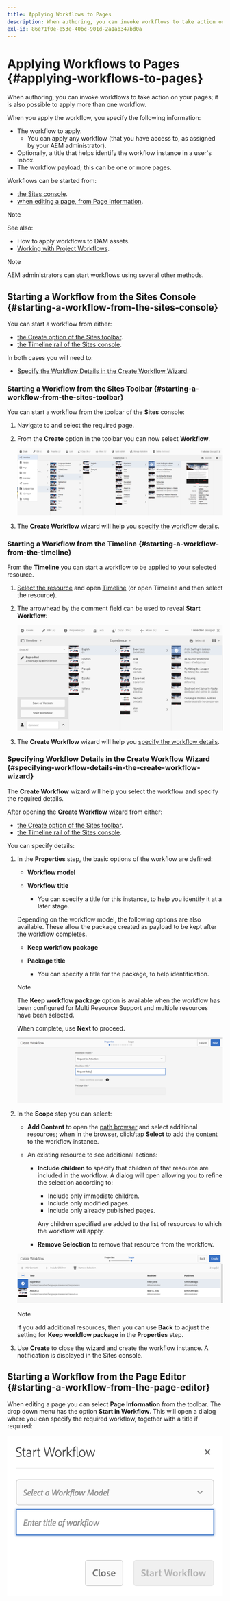 ```yaml
---
title: Applying Workflows to Pages
description: When authoring, you can invoke workflows to take action on your pages; it is also possible to apply more than one workflow..
exl-id: 86e71f0e-e53e-40bc-901d-2a1ab347bd0a
---
```

# Applying Workflows to Pages {#applying-workflows-to-pages}

When authoring, you can invoke workflows to take action on your pages; it is also possible to apply more than one workflow.

When you apply the workflow, you specify the following information:

* The workflow to apply.
  * You can apply any workflow (that you have access to, as assigned by your AEM administrator).
* Optionally, a title that helps identify the workflow instance in a user's Inbox.
* The workflow payload; this can be one or more pages.

Workflows can be started from:

* [the Sites console](#starting-a-workflow-from-the-sites-console).
* [when editing a page, from Page Information](#starting-a-workflow-from-the-page-editor).

>[!NOTE]
>
>See also:
>
>* How to apply workflows to DAM assets.
>* [Working with Project Workflows](/help/sites-cloud/authoring/projects/workflows.md).

<!-- 
>* [How to apply workflows to DAM assets](/help/assets/assets-workflow.md).
>* [Working with Project Workflows](/help/sites-cloud/authoring/projects/workflows.md).
-->

>[!NOTE]
>
>AEM administrators can start workflows using several other methods.

<!-- 
>AEM administrators can [start workflows using several other methods](/help/sites-administering/workflows-starting.md).
-->

## Starting a Workflow from the Sites Console {#starting-a-workflow-from-the-sites-console}

You can start a workflow from either:

* [the Create option of the Sites toolbar](#starting-a-workflow-from-the-sites-toolbar).
* [the Timeline rail of the Sites console](#starting-a-workflow-from-the-timeline).

In both cases you will need to:

* [Specify the Workflow Details in the Create Workflow Wizard](#specifying-workflow-details-in-the-create-workflow-wizard).

### Starting a Workflow from the Sites Toolbar {#starting-a-workflow-from-the-sites-toolbar}

You can start a workflow from the toolbar of the **Sites** console:

1. Navigate to and select the required page.

1. From the **Create** option in the toolbar you can now select **Workflow**.

   ![Create workflow from the toolbar](/help/sites-cloud/authoring/assets/workflows-create-from-toolbar.png)

1. The **Create Workflow** wizard will help you [specify the workflow details](#specifying-workflow-details-in-the-create-workflow-wizard).

### Starting a Workflow from the Timeline {#starting-a-workflow-from-the-timeline}

From the **Timeline** you can start a workflow to be applied to your selected resource.

1. [Select the resource](/help/sites-cloud/authoring/getting-started/basic-handling.md#viewing-and-selecting-resources) and open [Timeline](/help/sites-cloud/authoring/getting-started/basic-handling.md#timeline) (or open Timeline and then select the resource).
1. The arrowhead by the comment field can be used to reveal **Start Workflow**:

   ![Create workflow from the timeline](/help/sites-cloud/authoring/assets/workflows-create-from-timeline.png)

1. The **Create Workflow** wizard will help you [specify the workflow details](#specifying-workflow-details-in-the-create-workflow-wizard).

### Specifying Workflow Details in the Create Workflow Wizard {#specifying-workflow-details-in-the-create-workflow-wizard}

The **Create Workflow** wizard will help you select the workflow and specify the required details.

After opening the **Create Workflow** wizard from either:

* [the Create option of the Sites toolbar](#starting-a-workflow-from-the-sites-toolbar).
* [the Timeline rail of the Sites console](#starting-a-workflow-from-the-timeline).

You can specify details:

1. In the **Properties** step, the basic options of the workflow are defined:

    * **Workflow model**
    * **Workflow title**

        * You can specify a title for this instance, to help you identify it at a later stage.

   Depending on the workflow model, the following options are also available. These allow the package created as payload to be kept after the workflow completes.

    * **Keep workflow package**
    * **Package title**

        * You can specify a title for the package, to help identification.

   >[!NOTE]
   >
   >The **Keep workflow package** option is available when the workflow has been configured for Multi Resource Support and multiple resources have been selected.
   
   <!--
   >The **Keep workflow package** option is available when the workflow has been configured for [Multi Resource Support](/help/sites-developing/workflows-models.md#configuring-a-workflow-for-multi-resource-support) and multiple resources have been selected.
   -->

   When complete, use **Next** to proceed.

   ![Specifying workflow properties](/help/sites-cloud/authoring/assets/workflows-properties.png)

1. In the **Scope** step you can select:

    * **Add Content** to open the [path browser](/help/sites-cloud/authoring/fundamentals/environment-tools.md#path-browser) and select additional resources; when in the browser, click/tap **Select** to add the content to the workflow instance.

    * An existing resource to see additional actions:

        * **Include children** to specify that children of that resource are included in the workflow.
          A dialog will open allowing you to refine the selection according to:

            * Include only immediate children.
            * Include only modified pages.
            * Include only already published pages.

          Any children specified are added to the list of resources to which the workflow will apply.

        * **Remove Selection** to remove that resource from the workflow.

   ![Define workflow scope](/help/sites-cloud/authoring/assets/workflows-scope.png)

   >[!NOTE]
   >
   >If you add additional resources, then you can use **Back** to adjust the setting for **Keep workflow package** in the **Properties** step.

1. Use **Create** to close the wizard and create the workflow instance. A notification is displayed in the Sites console.

## Starting a Workflow from the Page Editor {#starting-a-workflow-from-the-page-editor}

When editing a page you can select **Page Information** from the toolbar. The drop down menu has the option **Start in Workflow**. This will open a dialog where you can specify the required workflow, together with a title if required:

![Starting a workflow from the page editor](/help/sites-cloud/authoring/assets/workflows-create-page-editor.png)
